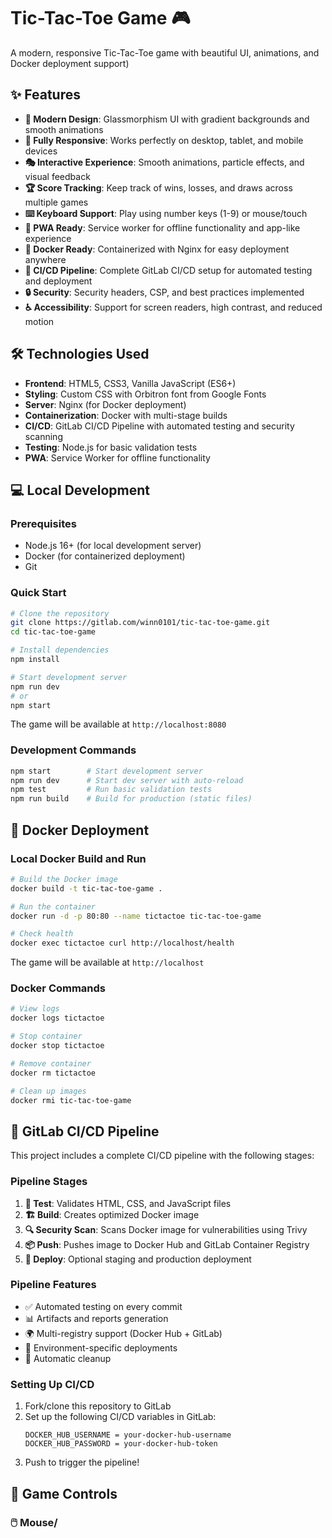 # Tic-Tac-Toe Game 🎮

A modern, responsive Tic-Tac-Toe game with beautiful UI, animations, and Docker deployment support)

## ✨ Features

- **🎨 Modern Design**: Glassmorphism UI with gradient backgrounds and smooth animations
- **📱 Fully Responsive**: Works perfectly on desktop, tablet, and mobile devices
- **🎭 Interactive Experience**: Smooth animations, particle effects, and visual feedback
- **🏆 Score Tracking**: Keep track of wins, losses, and draws across multiple games
- **⌨️ Keyboard Support**: Play using number keys (1-9) or mouse/touch
- **🔄 PWA Ready**: Service worker for offline functionality and app-like experience
- **🐳 Docker Ready**: Containerized with Nginx for easy deployment anywhere
- **🚀 CI/CD Pipeline**: Complete GitLab CI/CD setup for automated testing and deployment
- **🔒 Security**: Security headers, CSP, and best practices implemented
- **♿ Accessibility**: Support for screen readers, high contrast, and reduced motion

## 🛠️ Technologies Used

- **Frontend**: HTML5, CSS3, Vanilla JavaScript (ES6+)
- **Styling**: Custom CSS with Orbitron font from Google Fonts
- **Server**: Nginx (for Docker deployment)
- **Containerization**: Docker with multi-stage builds
- **CI/CD**: GitLab CI/CD Pipeline with automated testing and security scanning
- **Testing**: Node.js for basic validation tests
- **PWA**: Service Worker for offline functionality

## 💻 Local Development

### Prerequisites
- Node.js 16+ (for local development server)
- Docker (for containerized deployment)
- Git

### Quick Start
```bash
# Clone the repository
git clone https://gitlab.com/winn0101/tic-tac-toe-game.git
cd tic-tac-toe-game

# Install dependencies
npm install

# Start development server
npm run dev
# or
npm start
```

The game will be available at `http://localhost:8080`

### Development Commands
```bash
npm start        # Start development server
npm run dev      # Start dev server with auto-reload
npm test         # Run basic validation tests
npm run build    # Build for production (static files)
```

## 🐳 Docker Deployment

### Local Docker Build and Run
```bash
# Build the Docker image
docker build -t tic-tac-toe-game .

# Run the container
docker run -d -p 80:80 --name tictactoe tic-tac-toe-game

# Check health
docker exec tictactoe curl http://localhost/health
```

The game will be available at `http://localhost`

### Docker Commands
```bash
# View logs
docker logs tictactoe

# Stop container
docker stop tictactoe

# Remove container
docker rm tictactoe

# Clean up images
docker rmi tic-tac-toe-game
```

## 🚀 GitLab CI/CD Pipeline

This project includes a complete CI/CD pipeline with the following stages:

### Pipeline Stages
1. **🧪 Test**: Validates HTML, CSS, and JavaScript files
2. **🏗️ Build**: Creates optimized Docker image
3. **🔍 Security Scan**: Scans Docker image for vulnerabilities using Trivy
4. **📦 Push**: Pushes image to Docker Hub and GitLab Container Registry
5. **🚀 Deploy**: Optional staging and production deployment

### Pipeline Features
- ✅ Automated testing on every commit
- 📊 Artifacts and reports generation
- 🌍 Multi-registry support (Docker Hub + GitLab)
- 🎯 Environment-specific deployments
- 🧹 Automatic cleanup

### Setting Up CI/CD
1. Fork/clone this repository to GitLab
2. Set up the following CI/CD variables in GitLab:
   ```
   DOCKER_HUB_USERNAME = your-docker-hub-username
   DOCKER_HUB_PASSWORD = your-docker-hub-token
   ```
3. Push to trigger the pipeline!

## 🎯 Game Controls

### 🖱️ Mouse/